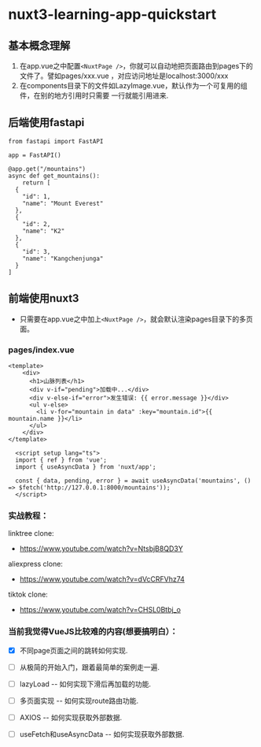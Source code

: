 # nuxt3-learning-app-quickstart
## 基本概念理解
1. 在app.vue之中配置`<NuxtPage />`，你就可以自动地把页面路由到pages下的文件了。譬如pages/xxx.vue ，对应访问地址是localhost:3000/xxx
2. 在components目录下的文件如LazyImage.vue，默认作为一个可复用的组件，在别的地方引用时只需要<LazyImage /> 一行就能引用进来.

## 后端使用fastapi
```
from fastapi import FastAPI

app = FastAPI()

@app.get("/mountains")
async def get_mountains():
    return [
  {
    "id": 1,
    "name": "Mount Everest"
  },
  {
    "id": 2,
    "name": "K2"
  },
  {
    "id": 3,
    "name": "Kangchenjunga"
  }
]
```

## 前端使用nuxt3
 - 只需要在app.vue之中加上`<NuxtPage />`，就会默认渲染pages目录下的多页面。
### pages/index.vue
```
<template>
    <div>
      <h1>山脉列表</h1>
      <div v-if="pending">加载中...</div>
      <div v-else-if="error">发生错误: {{ error.message }}</div>
      <ul v-else>
        <li v-for="mountain in data" :key="mountain.id">{{ mountain.name }}</li>
      </ul>
    </div>
</template>
  
  <script setup lang="ts">
  import { ref } from 'vue';
  import { useAsyncData } from 'nuxt/app';
  
  const { data, pending, error } = await useAsyncData('mountains', () => $fetch('http://127.0.0.1:8000/mountains'));
  </script>
```


### 实战教程：
linktree clone:
 - https://www.youtube.com/watch?v=NtsbjB8QD3Y

aliexpress clone:
 - https://www.youtube.com/watch?v=dVcCRFVhz74

tiktok clone:
 - https://www.youtube.com/watch?v=CHSL0Btbj_o


### 当前我觉得VueJS比较难的内容(想要搞明白）：
 - [X] 不同page页面之间的跳转如何实现.
  
 - [ ] 从极简的开始入门，跟着最简单的案例走一遍.
  
 - [ ] lazyLoad -- 如何实现下滑后再加载的功能.
  
 - [ ] 多页面实现 -- 如何实现route路由功能.
  
 - [ ] AXIOS -- 如何实现获取外部数据.
  
 - [ ] useFetch和useAsyncData -- 如何实现获取外部数据.
